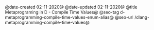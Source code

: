 ﻿@date-created 02-11-2020@
@date-updated 02-11-2020@
@title Metaprograming in D - Compile Time Values@
@seo-tag d-metaprogramming-compile-time-values-enum-alias@
@seo-url /dlang-metaprogramming-compile-time-values@

